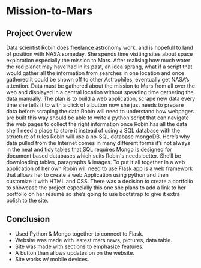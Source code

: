 # Mission-to-Mars

## Project Overview
  Data scientist Robin does freelance astronomy work, and is hopefull to land of position with NASA someday. She spends time visiting sites about space exploration especially the mission to Mars. After realising how much water the red planet may have had in its past, an idea sprang, what if a script that would gather all the information from searches in one location and once gathered it could be shown off to other Astrophiles, eventually get NASA‘s attention. Data must be gathered about the mission to Mars from all over the web and displayed in a central location without speading time gathering the data manually. The plan is to build a web application, scrape new data every time she tells it to with a click of a button now she just needs to prepare data before scraping the data Robin will need to understand how webpages are built this way should be able to write a python script that can navigate the web pages to collect the right information once Robin has all the data she’ll need a place to store it instead of using a SQL database with the structure of rules Robin will use a no-SQL database mongoDB. Here’s why data pulled from the Internet comes in many different forms it’s not always in the neat and tidy tables that SQL requires Mongo is designed for document based databases which suits Robin's needs better. She’ll be downloading tables, paragraphs & images. To put it all together in a web application of her own Robin will need to use Flask app is a web framework that allows her to create a web Application using python and then customize it with HTML and CSS. There was a decision to create a portfolio to showcase the project especially this one she plans to add a link to her portfolio on her résumé so she’s going to use bootstrap to give it extra polish to the site.

## Conclusion
- Used Python & Mongo together to connect to Flask.
- Website was made with lastest mars news, pictures, data table.
- Site was made with sections to emphasize features.
- A button than allows updates on on the website.
- Site works w/ mobile devices.
